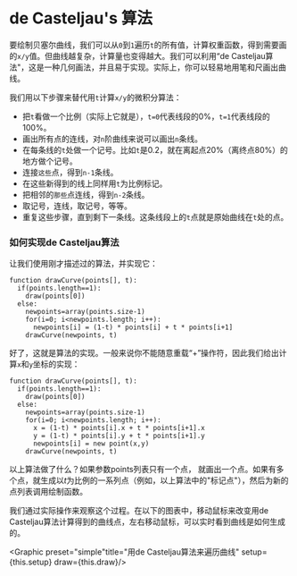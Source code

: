 # de Casteljau's 算法

要绘制贝塞尔曲线，我们可以从`0`到`1`遍历`t`的所有值，计算权重函数，得到需要画的`x/y`值。但曲线越复杂，计算量也变得越大。我们可以利用“de Casteljau算法"，这是一种几何画法，并且易于实现。实际上，你可以轻易地用笔和尺画出曲线。

我们用以下步骤来替代用`t`计算`x/y`的微积分算法：

- 把`t`看做一个比例（实际上它就是），`t=0`代表线段的0%，`t=1`代表线段的100%。
- 画出所有点的连线，对`n`阶曲线来说可以画出`n`条线。
- 在每条线的`t`处做一个记号。比如`t`是0.2，就在离起点20%（离终点80%）的地方做个记号。
- 连接`这些`点，得到`n-1`条线。
- 在这些新得到的线上同样用`t`为比例标记。
- 把相邻的`那些`点连线，得到`n-2`条线。
- 取记号，连线，取记号，等等。
- 重复这些步骤，直到剩下一条线。这条线段上的`t`点就是原始曲线在`t`处的点。

<div className="howtocode">

### 如何实现de Casteljau算法

让我们使用刚才描述过的算法，并实现它：  

```
function drawCurve(points[], t):
  if(points.length==1):
    draw(points[0])
  else:
    newpoints=array(points.size-1)
    for(i=0; i<newpoints.length; i++):
      newpoints[i] = (1-t) * points[i] + t * points[i+1]
    drawCurve(newpoints, t)
```

好了，这就是算法的实现。一般来说你不能随意重载“+”操作符，因此我们给出计算`x`和`y`坐标的实现：

```
function drawCurve(points[], t):
  if(points.length==1):
    draw(points[0])
  else:
    newpoints=array(points.size-1)
    for(i=0; i<newpoints.length; i++):
      x = (1-t) * points[i].x + t * points[i+1].x
      y = (1-t) * points[i].y + t * points[i+1].y
      newpoints[i] = new point(x,y)
    drawCurve(newpoints, t)
```

以上算法做了什么？如果参数points列表只有一个点， 就画出一个点。如果有多个点，就生成以<i>t</i>为比例的一系列点（例如，以上算法中的"标记点"），然后为新的点列表调用绘制函数。

</div>

我们通过实际操作来观察这个过程。在以下的图表中，移动鼠标来改变用de Casteljau算法计算得到的曲线点，左右移动鼠标，可以实时看到曲线是如何生成的。

<Graphic preset="simple"title="用de Casteljau算法来遍历曲线" setup={this.setup} draw={this.draw}/>
